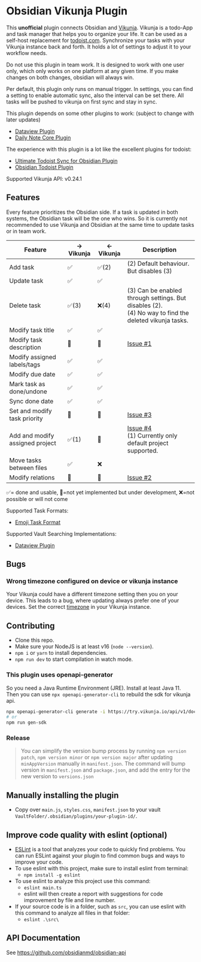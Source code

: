 # Obsidian Vikunja Plugin

This **unofficial** plugin connects Obsidian and [Vikunja](https://vikunja.io). Vikunja is a todo-App and task manager
that helps you to organize your life. It can be used as a self-host replacement for [todoist.com](todoist.com/).
Synchronize your tasks with your Vikunja instance back and forth. It holds a lot of settings to
adjust it to your workflow needs.

Do not use this plugin in team work. It is designed to work with one user only, which only works on one platform at any
given time. If you make changes on both changes, obsidian will always win.

Per default, this plugin only runs on manual trigger. In settings, you can find a setting to enable automatic sync, also
the interval can be set there. All tasks will be pushed to vikunja on first sync and stay in sync.

This plugin depends on some other plugins to work: (subject to change with later updates)

- [Dataview Plugin](https://github.com/blacksmithgu/obsidian-dataview)
- [Daily Note Core Plugin](https://help.obsidian.md/Plugins/Daily+notes)

The experience with this plugin is a lot like the excellent plugins for todoist:

- [Ultimate Todoist Sync for Obsidian Plugin](https://github.com/HeroBlackInk/ultimate-todoist-sync-for-obsidian)
- [Obsidian Todoist Plugin](https://github.com/jamiebrynes7/obsidian-todoist-plugin)

Supported Vikunja API: v0.24.1

## Features

Every feature prioritizes the Obsidian side. If a task is updated in both systems, the Obsidian task will be the one who
wins. So it is currently not recommended to use Vikunja and Obsidian at the same time to update tasks or in team work.

| Feature                         | -> Vikunja | <- Vikunja | Description                                                                                                             |
|---------------------------------|------------|------------|-------------------------------------------------------------------------------------------------------------------------|
| Add task                        | ✅          | ✅(2)       | (2) Default behaviour. But disables (3)                                                                                 |
| Update task                     | ✅          | ✅          |                                                                                                                         |
| Delete task                     | ✅(3)       | ❌(4)       | (3) Can be enabled through settings. But disables (2).<br/>(4) No way to find the deleted vikunja tasks.                |
| Modify task title               | ✅          | ✅          |                                                                                                                         |
| Modify task description         | 🚧         | 🚧         | [Issue #1](https://github.com/Heiss/obsidian-vikunja-plugin/issues/1)                                                   |
| Modify assigned labels/tags     | ✅          | ✅          |                                                                                                                         |
| Modify due date                 | ✅          | ✅          |                                                                                                                         |
| Mark task as done/undone        | ✅          | ✅          |                                                                                                                         |
| Sync done date                  | ✅          | ✅          |                                                                                                                         |
| Set and modify task priority    | 🚧         | 🚧         | [Issue #3](https://github.com/Heiss/obsidian-vikunja-plugin/issues/3)                                                   |
| Add and modify assigned project | ✅(1)       | 🚧         | [Issue #4](https://github.com/Heiss/obsidian-vikunja-plugin/issues/4)<br/>(1) Currently only default project supported. |
| Move tasks between files        | ✅          | ❌          |                                                                                                                         |
| Modify relations 		             | 🚧         | 🚧         | [Issue #2](https://github.com/Heiss/obsidian-vikunja-plugin/issues/2)                                                   |

✅= done and usable, 🚧=not yet implemented but under development, ❌=not possible or will not come

Supported Task Formats:

- [Emoji Task Format](https://publish.obsidian.md/tasks/Reference/Task+Formats/Tasks+Emoji+Format)

Supported Vault Searching Implementations:

- [Dataview Plugin](https://github.com/blacksmithgu/obsidian-dataview)

## Bugs

### Wrong timezone configured on device or vikunja instance

Your Vikunja could have a different timezone setting then you on your device. This leads to a bug, where updating always
prefer one of your devices. Set the correct [timezone](https://vikunja.io/docs/config-options/#timezone) in your Vikunja
instance.

## Contributing

- Clone this repo.
- Make sure your NodeJS is at least v16 (`node --version`).
- `npm i` or `yarn` to install dependencies.
- `npm run dev` to start compilation in watch mode.

### This plugin uses openapi-generator

So you need a Java Runtime Environment (JRE). Install at least Java 11.
Then you can use `npx openapi-generator-cli` to rebuild the sdk for vikunja api.

```bash
npx openapi-generator-cli generate -i https://try.vikunja.io/api/v1/docs.json -o vikunja_sdk -g typescript-fetch --additional-properties "supportsES6=true,npmVersion=10.8.1,typescriptThreePlus=true"
# or
npm run gen-sdk
```

### Release

> You can simplify the version bump process by running `npm version patch`, `npm version minor` or `npm version major`
> after updating `minAppVersion` manually in `manifest.json`.
> The command will bump version in `manifest.json` and `package.json`, and add the entry for the new version
> to `versions.json`

## Manually installing the plugin

- Copy over `main.js`, `styles.css`, `manifest.json` to your vault `VaultFolder/.obsidian/plugins/your-plugin-id/`.

## Improve code quality with eslint (optional)

- [ESLint](https://eslint.org/) is a tool that analyzes your code to quickly find problems. You can run ESLint against
  your plugin to find common bugs and ways to improve your code.
- To use eslint with this project, make sure to install eslint from terminal:
	- `npm install -g eslint`
- To use eslint to analyze this project use this command:
	- `eslint main.ts`
	- eslint will then create a report with suggestions for code improvement by file and line number.
- If your source code is in a folder, such as `src`, you can use eslint with this command to analyze all files in that
  folder:
	- `eslint .\src\`

## API Documentation

See https://github.com/obsidianmd/obsidian-api
